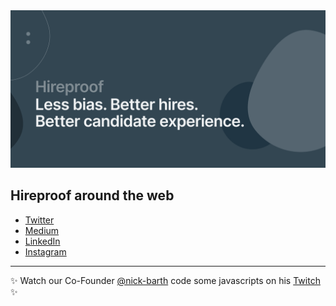 <a href="https://hireproof.io/" title="hireproof.io">
<img
  src="https://github.com/hireproof/.github/raw/main/profile/cover.svg"
  alt="Hireproof: Less bias. Better hires. Better candidate experience." />
</a>

## Hireproof around the web
- [Twitter](https://twitter.com/hireproof)
- [Medium](https://blog.hireproof.io/)
- [LinkedIn](https://www.linkedin.com/company/hireproof/)
- [Instagram](https://www.instagram.com/hireproof/)

<hr />

✨ Watch our Co-Founder <a href="https://github.com/nick-barth">@nick-barth</a> code some javascripts on his [Twitch](https://www.twitch.tv/star_ansible/) ✨